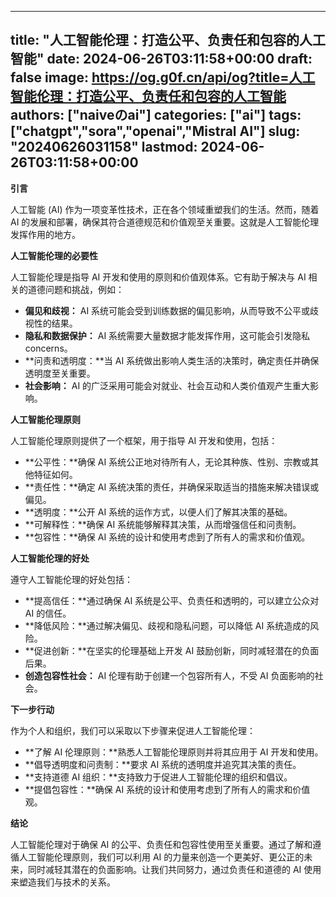
---
title: "人工智能伦理：打造公平、负责任和包容的人工智能"
date: 2024-06-26T03:11:58+00:00
draft: false
image: https://og.g0f.cn/api/og?title=人工智能伦理：打造公平、负责任和包容的人工智能
authors: ["naiveのai"]
categories: ["ai"]
tags: ["chatgpt","sora","openai","Mistral AI"]
slug: "20240626031158"
lastmod: 2024-06-26T03:11:58+00:00
---
**引言**

人工智能 (AI) 作为一项变革性技术，正在各个领域重塑我们的生活。然而，随着 AI 的发展和部署，确保其符合道德规范和价值观至关重要。这就是人工智能伦理发挥作用的地方。

**人工智能伦理的必要性**

人工智能伦理是指导 AI 开发和使用的原则和价值观体系。它有助于解决与 AI 相关的道德问题和挑战，例如：

- **偏见和歧视：** AI 系统可能会受到训练数据的偏见影响，从而导致不公平或歧视性的结果。
- **隐私和数据保护：** AI 系统需要大量数据才能发挥作用，这可能会引发隐私 concerns。
- **问责和透明度：**当 AI 系统做出影响人类生活的决策时，确定责任并确保透明度至关重要。
- **社会影响：** AI 的广泛采用可能会对就业、社会互动和人类价值观产生重大影响。

**人工智能伦理原则**

人工智能伦理原则提供了一个框架，用于指导 AI 开发和使用，包括：

- **公平性：**确保 AI 系统公正地对待所有人，无论其种族、性别、宗教或其他特征如何。
- **责任性：**确定 AI 系统决策的责任，并确保采取适当的措施来解决错误或偏见。
- **透明度：**公开 AI 系统的运作方式，以便人们了解其决策的基础。
- **可解释性：**确保 AI 系统能够解释其决策，从而增强信任和问责制。
- **包容性：**确保 AI 系统的设计和使用考虑到了所有人的需求和价值观。

**人工智能伦理的好处**

遵守人工智能伦理的好处包括：

- **提高信任：**通过确保 AI 系统是公平、负责任和透明的，可以建立公众对 AI 的信任。
- **降低风险：**通过解决偏见、歧视和隐私问题，可以降低 AI 系统造成的风险。
- **促进创新：**在坚实的伦理基础上开发 AI 鼓励创新，同时减轻潜在的负面后果。
- **创造包容性社会：** AI 伦理有助于创建一个包容所有人，不受 AI 负面影响的社会。

**下一步行动**

作为个人和组织，我们可以采取以下步骤来促进人工智能伦理：

- **了解 AI 伦理原则：**熟悉人工智能伦理原则并将其应用于 AI 开发和使用。
- **倡导透明度和问责制：**要求 AI 系统的透明度并追究其决策的责任。
- **支持道德 AI 组织：**支持致力于促进人工智能伦理的组织和倡议。
- **提倡包容性：**确保 AI 系统的设计和使用考虑到了所有人的需求和价值观。

**结论**

人工智能伦理对于确保 AI 的公平、负责任和包容性使用至关重要。通过了解和遵循人工智能伦理原则，我们可以利用 AI 的力量来创造一个更美好、更公正的未来，同时减轻其潜在的负面影响。让我们共同努力，通过负责任和道德的 AI 使用来塑造我们与技术的关系。